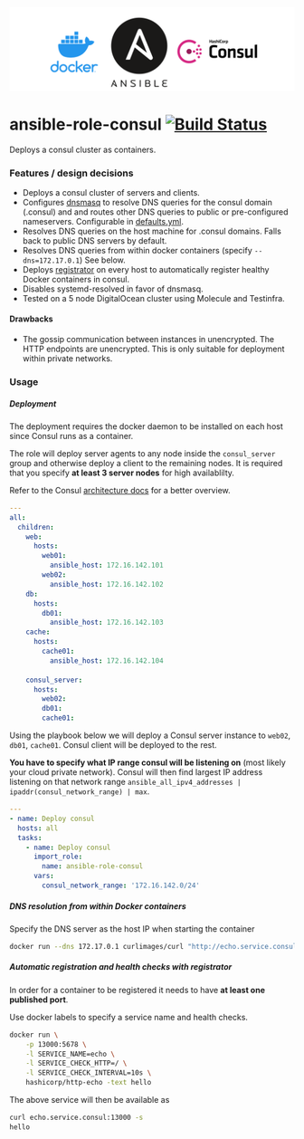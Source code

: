 ![logo](./logo.png)

# ansible-role-consul [![Build Status](https://ci.depode.com/api/badges/danihodovic/ansible-role-consul/status.svg)](https://ci.depode.com/danihodovic/ansible-role-consul)

Deploys a consul cluster as containers.

### Features / design decisions

- Deploys a consul cluster of servers and clients.
- Configures [dnsmasq](http://www.thekelleys.org.uk/dnsmasq/doc.html) to
    resolve DNS queries for the consul domain (.consul) and and routes other
    DNS queries to public or pre-configured nameservers. Configurable in [defaults.yml](./defaults/main.yml).
- Resolves DNS queries on the host machine for .consul domains. Falls back to public DNS servers by default.
- Resolves DNS queries from within docker containers (specify `--dns=172.17.0.1`) See below.
- Deploys [registrator](https://github.com/gliderlabs/registrator) on every host to automatically register healthy Docker
    containers in consul.
- Disables systemd-resolved in favor of dnsmasq.
- Tested on a 5 node DigitalOcean cluster using Molecule and Testinfra.

#### Drawbacks
- The gossip communication between instances in unencrypted. The HTTP endpoints
    are unencrypted. This is only suitable for deployment within private
    networks.

### Usage

##### Deployment

The deployment requires the docker daemon to be installed on each host since
Consul runs as a container.

The role will deploy server agents to any node inside the `consul_server` group
and otherwise deploy a client to the remaining nodes. It is required that
you specify **at least 3 server nodes** for high availablilty.

Refer to the Consul [architecture docs](https://www.consul.io/docs/architecture) for a better overview.

```yaml
---
all:
  children:
    web:
      hosts:
        web01:
          ansible_host: 172.16.142.101
        web02:
          ansible_host: 172.16.142.102
    db:
      hosts:
        db01:
          ansible_host: 172.16.142.103
    cache:
      hosts:
        cache01:
          ansible_host: 172.16.142.104

    consul_server:
      hosts:
        web02:
        db01:
        cache01:
```

Using the playbook below we will deploy a Consul server instance to `web02`,
`db01`, `cache01`. Consul client will be deployed to the rest.

**You have to specify what IP range consul will be listening on** (most likely
your cloud private network). Consul will then find largest IP address listening
on that network range `ansible_all_ipv4_addresses | ipaddr(consul_network_range) | max`.

```yaml
---
- name: Deploy consul
  hosts: all
  tasks:
    - name: Deploy consul
      import_role:
        name: ansible-role-consul
      vars:
        consul_network_range: '172.16.142.0/24'
```

##### DNS resolution from within Docker containers

Specify the DNS server as the host IP when starting the container

```sh
docker run --dns 172.17.0.1 curlimages/curl "http://echo.service.consul:13000"
```

##### Automatic registration and health checks with registrator

In order for a container to be registered it needs to have **at least one
published port**.

Use docker labels to specify a service name and health checks.

```sh
docker run \
    -p 13000:5678 \
    -l SERVICE_NAME=echo \
    -l SERVICE_CHECK_HTTP=/ \
    -l SERVICE_CHECK_INTERVAL=10s \
    hashicorp/http-echo -text hello
```

The above service will then be available as

```sh
curl echo.service.consul:13000 -s
hello
```
